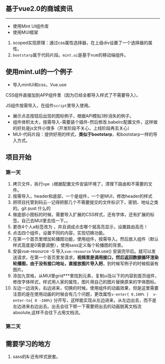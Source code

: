 ## 基于vue2.0的商城资讯
***
- 使用Mint UI组件库
- 使用MUI框架

1.  scoped实现原理：通过css属性选择器，在上级div设置了一个选择器的属性。
2.  `bootstarp`属于代码片段。`mint.ui`是基于vue的移动端组件。

## 使用mint.ul的一个例子

- 导入mintUi和css，Vue.use

CSS组件直接加到APP组件里（因为已经全都导入样式了不需要导入）。

JS组件按需导入，在组件`script`里导入使用。

- 展示点击按钮后出现的图标例子，根据API模拟3秒消失的例子。
- 组件体积太大，按需导入-需要装个插件-然后修改.babelrc配置文件，这样做的好处是js文件小很多（开发阶段不关心，上线阶段再去关心）
- MUI-代码片段：提供好用的样式，**类似于bootstarp**，和bootstarp一样的导入方式。

## 项目开始

### 第一天

1. 拷贝文件，执行`npm i`根据配置文件安装环境了，清理下路由和不需要的文件。
2. 按需导入，header和底部，一个是组件，一个是MUI，修改header的样式
3. 把项目托管到码云--记得把那几个不需要提交的文件标识下，密钥、地址之类的。git pust 什么的
4. 做底部小图标的时候，需要导入扩展的CSS样式，还有字体，还有扩展的标签。自己去MUI里去找一下。。
5. 更改4个人a标签改为<router-link> ，并且调成点击哪个就高亮显示，设置路由高亮！
6. 点击四个组件，设置不同的内容，实现切换功能。
7. 在第一个首页里增加轮播图功能，使用组件，按需导入。然后放入组件（默认样式高度是0需要调整），使用sass定义每个轮播图的背景。
8. 安装vue-resource -S 导入`vue-resource` Vue.use()  安装完毕后。就可以发送请求，在第一个首页里发请求，**视频里是调用接口，然后返回数据循环渲染轮播图，由于没有接口地址，直接放图片导入把**，到时候写例子的时候假装有图片。
9. 添加九宫格，从MUI里grid***里找到元素，复制ui及以下的内容到首页组件，修改字体样式，样式用人家的属性，图片用自己的图片替换原来的字体图标。
10. 左边一边消失，右边进来，切换的时候。使用组件的动画效果，但是这里需要注意的是在使用动画的时候会有几个问题，更改属性`v-enter{ 0,100% }  v-enter-to{ 0 -100%}` 分开写，这样能实现从左边进来，从左边出去，而不是左边进来右边出去。出去会往下顿一下需要把出去的动画脱离文档流 absolute,这样不会往下占用文档流。

### 第二天


## 需要学习的地方
1. sass的&:还有样式嵌套。



